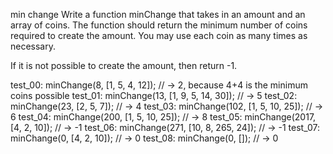 min change
Write a function minChange that takes in an amount and an array of coins. The function should return the minimum number of coins required to create the amount. You may use each coin as many times as necessary.

If it is not possible to create the amount, then return -1.

test_00:
minChange(8, [1, 5, 4, 12]); // -> 2, because 4+4 is the minimum coins possible
test_01:
minChange(13, [1, 9, 5, 14, 30]); // -> 5
test_02:
minChange(23, [2, 5, 7]); // -> 4
test_03:
minChange(102, [1, 5, 10, 25]); // -> 6
test_04:
minChange(200, [1, 5, 10, 25]); // -> 8
test_05:
minChange(2017, [4, 2, 10]); // -> -1
test_06:
minChange(271, [10, 8, 265, 24]); // -> -1
test_07:
minChange(0, [4, 2, 10]); // -> 0
test_08:
minChange(0, []); // -> 0